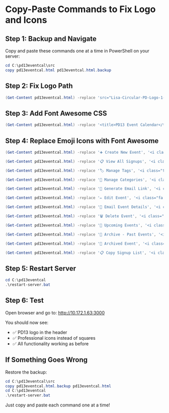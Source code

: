 # Copy-Paste Commands to Fix Logo and Icons

## Step 1: Backup and Navigate
Copy and paste these commands one at a time in PowerShell on your server:

```powershell
cd C:\pd13eventcal\src
copy pd13eventcal.html pd13eventcal.html.backup
```

## Step 2: Fix Logo Path
```powershell
(Get-Content pd13eventcal.html) -replace 'src="Lisa-Circular-PD-Logo-1-MIN.png"', 'src="src/Lisa-Circular-PD-Logo-1-MIN.png"' | Set-Content pd13eventcal.html
```

## Step 3: Add Font Awesome CSS
```powershell
(Get-Content pd13eventcal.html) -replace '<title>PD13 Event Calendar</title>', '<title>PD13 Event Calendar</title>`n    <link rel="stylesheet" href="https://cdnjs.cloudflare.com/ajax/libs/font-awesome/4.7.0/css/font-awesome.min.css">' | Set-Content pd13eventcal.html
```

## Step 4: Replace Emoji Icons with Font Awesome
```powershell
(Get-Content pd13eventcal.html) -replace '➕ Create New Event', '<i class="fa fa-plus"></i> Create New Event' | Set-Content pd13eventcal.html
```

```powershell
(Get-Content pd13eventcal.html) -replace '📋 View All Signups', '<i class="fa fa-list"></i> View All Signups' | Set-Content pd13eventcal.html
```

```powershell
(Get-Content pd13eventcal.html) -replace '🏷️ Manage Tags', '<i class="fa fa-tags"></i> Manage Tags' | Set-Content pd13eventcal.html
```

```powershell
(Get-Content pd13eventcal.html) -replace '📁 Manage Categories', '<i class="fa fa-folder"></i> Manage Categories' | Set-Content pd13eventcal.html
```

```powershell
(Get-Content pd13eventcal.html) -replace '📧 Generate Email Link', '<i class="fa fa-envelope"></i> Generate Email Link' | Set-Content pd13eventcal.html
```

```powershell
(Get-Content pd13eventcal.html) -replace '✏️ Edit Event', '<i class="fa fa-edit"></i> Edit Event' | Set-Content pd13eventcal.html
```

```powershell
(Get-Content pd13eventcal.html) -replace '📧 Email Event Details', '<i class="fa fa-envelope"></i> Email Event Details' | Set-Content pd13eventcal.html
```

```powershell
(Get-Content pd13eventcal.html) -replace '🗑️ Delete Event', '<i class="fa fa-trash"></i> Delete Event' | Set-Content pd13eventcal.html
```

```powershell
(Get-Content pd13eventcal.html) -replace '📅 Upcoming Events', '<i class="fa fa-calendar"></i> Upcoming Events' | Set-Content pd13eventcal.html
```

```powershell
(Get-Content pd13eventcal.html) -replace '📁 Archive - Past Events', '<i class="fa fa-archive"></i> Archive - Past Events' | Set-Content pd13eventcal.html
```

```powershell
(Get-Content pd13eventcal.html) -replace '📁 Archived Event', '<i class="fa fa-archive"></i> Archived Event' | Set-Content pd13eventcal.html
```

```powershell
(Get-Content pd13eventcal.html) -replace '📋 Copy Signup List', '<i class="fa fa-clipboard"></i> Copy Signup List' | Set-Content pd13eventcal.html
```

## Step 5: Restart Server
```powershell
cd C:\pd13eventcal
.\restart-server.bat
```

## Step 6: Test
Open browser and go to: http://10.172.1.63:3000

You should now see:
- ✅ PD13 logo in the header
- ✅ Professional icons instead of squares
- ✅ All functionality working as before

## If Something Goes Wrong
Restore the backup:
```powershell
cd C:\pd13eventcal\src
copy pd13eventcal.html.backup pd13eventcal.html
cd C:\pd13eventcal
.\restart-server.bat
```

Just copy and paste each command one at a time!